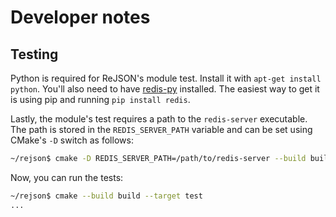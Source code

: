 # Developer notes

## Testing

Python is required for ReJSON's module test. Install it with `apt-get install python`. You'll also
need to have [redis-py](https://github.com/andymccurdy/redis-py) installed. The easiest way to get
it is using pip and running `pip install redis`.

Lastly, the module's test requires a path to the `redis-server` executable. The path is stored
in the `REDIS_SERVER_PATH` variable and can be set using CMake's `-D` switch as follows:

```bash
~/rejson$ cmake -D REDIS_SERVER_PATH=/path/to/redis-server --build build
```

Now, you can run the tests:

```bash
~/rejson$ cmake --build build --target test
...
```

